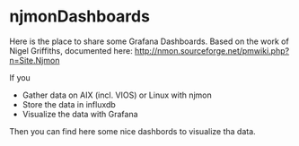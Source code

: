 # njmonDashboards

Here is the place to share some Grafana Dashboards.
Based on the work of Nigel Griffiths, documented here: http://nmon.sourceforge.net/pmwiki.php?n=Site.Njmon

If you
* Gather data on AIX (incl. VIOS) or Linux with njmon
* Store the data in influxdb
* Visualize the data with Grafana

Then you can find here some nice dashbords to visualize tha data.
